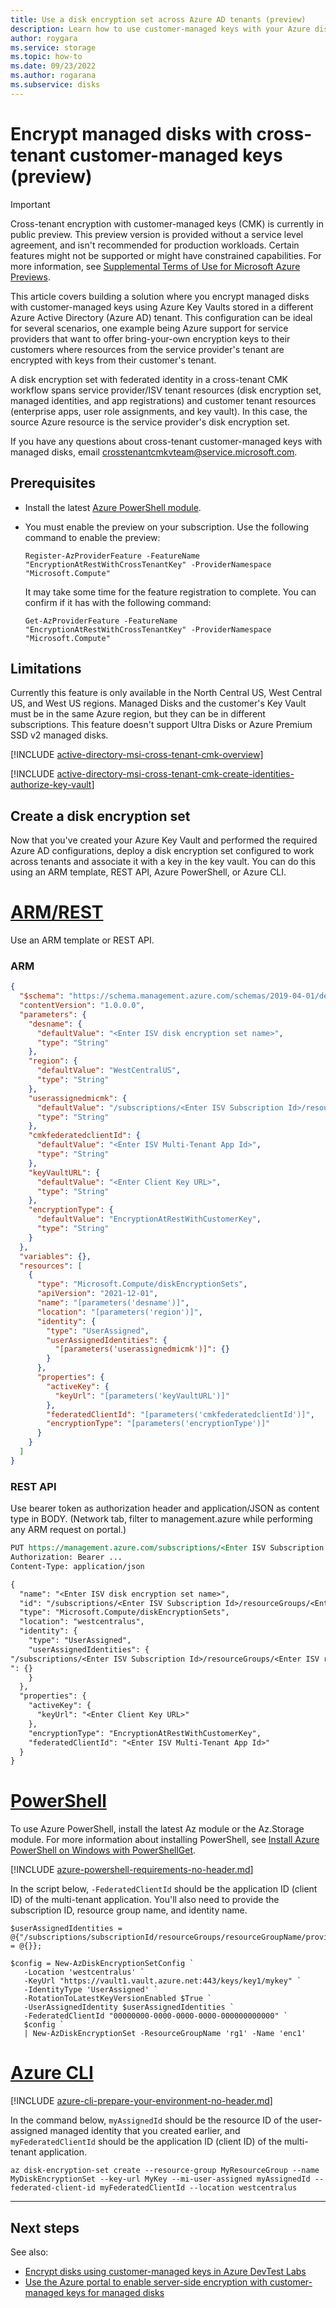 ```yaml
---
title: Use a disk encryption set across Azure AD tenants (preview)
description: Learn how to use customer-managed keys with your Azure disks in different Azure AD tenants.
author: roygara
ms.service: storage
ms.topic: how-to
ms.date: 09/23/2022
ms.author: rogarana
ms.subservice: disks
---
```


# Encrypt managed disks with cross-tenant customer-managed keys (preview)

> [!IMPORTANT]
> Cross-tenant encryption with customer-managed keys (CMK) is currently in public preview.
> This preview version is provided without a service level agreement, and isn't recommended for production workloads. Certain features might not be supported or might have constrained capabilities.
> For more information, see [Supplemental Terms of Use for Microsoft Azure Previews](https://azure.microsoft.com/support/legal/preview-supplemental-terms/).

This article covers building a solution where you encrypt managed disks with customer-managed keys using Azure Key Vaults stored in a different Azure Active Directory (Azure AD) tenant. This configuration can be ideal for several scenarios, one example being Azure support for service providers that want to offer bring-your-own encryption keys to their customers where resources from the service provider's tenant are encrypted with keys from their customer's tenant.

A disk encryption set with federated identity in a cross-tenant CMK workflow spans service provider/ISV tenant resources (disk encryption set, managed identities, and app registrations) and customer tenant resources (enterprise apps, user role assignments, and key vault). In this case, the source Azure resource is the service provider's disk encryption set.

If you have any questions about cross-tenant customer-managed keys with managed disks, email <crosstenantcmkvteam@service.microsoft.com>.

## Prerequisites
- Install the latest [Azure PowerShell module](/powershell/azure/install-az-ps).
- You must enable the preview on your subscription. Use the following command to enable the preview:
    ```azurepowershell
    Register-AzProviderFeature -FeatureName "EncryptionAtRestWithCrossTenantKey" -ProviderNamespace "Microsoft.Compute"
    ```

    It may take some time for the feature registration to complete. You can confirm if it has with the following command:
    
    ```azurepowershell
    Get-AzProviderFeature -FeatureName "EncryptionAtRestWithCrossTenantKey" -ProviderNamespace "Microsoft.Compute"
    ```

## Limitations

Currently this feature is only available in the North Central US, West Central US, and West US regions. Managed Disks and the customer's Key Vault must be in the same Azure region, but they can be in different subscriptions. This feature doesn't support Ultra Disks or Azure Premium SSD v2 managed disks.

[!INCLUDE [active-directory-msi-cross-tenant-cmk-overview](../../includes/active-directory-msi-cross-tenant-cmk-overview.md)]

[!INCLUDE [active-directory-msi-cross-tenant-cmk-create-identities-authorize-key-vault](../../includes/active-directory-msi-cross-tenant-cmk-create-identities-authorize-key-vault.md)]

## Create a disk encryption set

Now that you've created your Azure Key Vault and performed the required Azure AD configurations, deploy a disk encryption set configured to work across tenants and associate it with a key in the key vault. You can do this using an ARM template, REST API, Azure PowerShell, or Azure CLI.

# [ARM/REST](#tab/azure-portal)

Use an ARM template or REST API.

### ARM

```json
{
  "$schema": "https://schema.management.azure.com/schemas/2019-04-01/deploymentTemplate.json#",
  "contentVersion": "1.0.0.0",
  "parameters": {
    "desname": {
      "defaultValue": "<Enter ISV disk encryption set name>",
      "type": "String"
    },
    "region": {
      "defaultValue": "WestCentralUS",
      "type": "String"
    },
    "userassignedmicmk": {
      "defaultValue": "/subscriptions/<Enter ISV Subscription Id>/resourceGroups/<Enter ISV resource group name>/providers/Microsoft.ManagedIdentity/userAssignedIdentities/<Enter ISV User Assigned Identity Name>",
      "type": "String"
    },
    "cmkfederatedclientId": {
      "defaultValue": "<Enter ISV Multi-Tenant App Id>",
      "type": "String"
    },
    "keyVaultURL": {
      "defaultValue": "<Enter Client Key URL>",
      "type": "String"
    },
    "encryptionType": {
      "defaultValue": "EncryptionAtRestWithCustomerKey",
      "type": "String"
    }
  },
  "variables": {},
  "resources": [
    {
      "type": "Microsoft.Compute/diskEncryptionSets",
      "apiVersion": "2021-12-01",
      "name": "[parameters('desname')]",
      "location": "[parameters('region')]",
      "identity": {
        "type": "UserAssigned",
        "userAssignedIdentities": {
          "[parameters('userassignedmicmk')]": {}
        }
      },
      "properties": {
        "activeKey": {
          "keyUrl": "[parameters('keyVaultURL')]"
        },
        "federatedClientId": "[parameters('cmkfederatedclientId')]",
        "encryptionType": "[parameters('encryptionType')]"
      }
    }
  ]
}
```

### REST API

Use bearer token as authorization header and application/JSON as content type in BODY. (Network tab, filter to management.azure while performing any ARM request on portal.)

```rest
PUT https://management.azure.com/subscriptions/<Enter ISV Subscription Id>/resourceGroups/<Enter ISV Resource Group Name>/providers/Microsoft.Compute/diskEncryptionSets/<Enter ISV Disk Encryption Set Name>?api-version=2021-12-01
Authorization: Bearer ...
Content-Type: application/json

{
  "name": "<Enter ISV disk encryption set name>",
  "id": "/subscriptions/<Enter ISV Subscription Id>/resourceGroups/<Enter ISV resource group name>/providers/Microsoft.Compute/diskEncryptionSets/<Enter ISV disk encryption set name>/",
  "type": "Microsoft.Compute/diskEncryptionSets",
  "location": "westcentralus",
  "identity": {
    "type": "UserAssigned",
    "userAssignedIdentities": {
"/subscriptions/<Enter ISV Subscription Id>/resourceGroups/<Enter ISV resource group name>/providers/Microsoft.ManagedIdentity/userAssignedIdentities/<Enter ISV User Assigned Identity Name>
": {}
    }
  },
  "properties": {
    "activeKey": {
      "keyUrl": "<Enter Client Key URL>"
    },
    "encryptionType": "EncryptionAtRestWithCustomerKey",
    "federatedClientId": "<Enter ISV Multi-Tenant App Id>"
  }
}
```

# [PowerShell](#tab/azure-powershell)

To use Azure PowerShell, install the latest Az module or the Az.Storage module. For more information about installing PowerShell, see [Install Azure PowerShell on Windows with PowerShellGet](/powershell/azure/install-Az-ps).

[!INCLUDE [azure-powershell-requirements-no-header.md](../../includes/azure-powershell-requirements-no-header.md)]

In the script below, `-FederatedClientId` should be the application ID (client ID) of the multi-tenant application. You'll also need to provide the subscription ID, resource group name, and identity name.

```azurepowershell-interactive
$userAssignedIdentities = @{"/subscriptions/subscriptionId/resourceGroups/resourceGroupName/providers/Microsoft.ManagedIdentity/userAssignedIdentities/identityName" = @{}};

$config = New-AzDiskEncryptionSetConfig `
   -Location 'westcentralus' `
   -KeyUrl "https://vault1.vault.azure.net:443/keys/key1/mykey" `
   -IdentityType 'UserAssigned' `
   -RotationToLatestKeyVersionEnabled $True `
   -UserAssignedIdentity $userAssignedIdentities `
   -FederatedClientId "00000000-0000-0000-0000-000000000000" `
   $config `
   | New-AzDiskEncryptionSet -ResourceGroupName 'rg1' -Name 'enc1'
```

# [Azure CLI](#tab/azure-cli)

[!INCLUDE [azure-cli-prepare-your-environment-no-header.md](../../includes/azure-cli-prepare-your-environment-no-header.md)]

In the command below, `myAssignedId` should be the resource ID of the user-assigned managed identity that you created earlier, and `myFederatedClientId` should be the application ID (client ID) of the multi-tenant application.

```azurecli-interactive
az disk-encryption-set create --resource-group MyResourceGroup --name MyDiskEncryptionSet --key-url MyKey --mi-user-assigned myAssignedId --federated-client-id myFederatedClientId --location westcentralus
```

---

## Next steps

See also:

- [Encrypt disks using customer-managed keys in Azure DevTest Labs](../devtest-labs/encrypt-disks-customer-managed-keys.md)
- [Use the Azure portal to enable server-side encryption with customer-managed keys for managed disks](disks-enable-customer-managed-keys-portal.md)
